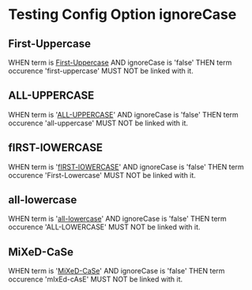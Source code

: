 # Testing Config Option ignoreCase

## First-Uppercase

WHEN term is [First-Uppercase][1] AND ignoreCase is 'false' THEN term occurence 'first-uppercase' MUST NOT be linked with it.

## ALL-UPPERCASE

WHEN term is '[ALL-UPPERCASE][2]' AND ignoreCase is 'false' THEN term occurence 'all-uppercase' MUST NOT be linked with it.

## fIRST-lOWERCASE

WHEN term is '[fIRST-lOWERCASE][3]' AND ignoreCase is 'false' THEN term occurence 'First-Lowercase' MUST NOT be linked with it.

## all-lowercase

WHEN term is '[all-lowercase][4]' AND ignoreCase is 'false' THEN term occurence 'ALL-LOWERCASE' MUST NOT be linked with it.

## MiXeD-CaSe

WHEN term is '[MiXeD-CaSe][5]' AND ignoreCase is 'false' THEN term occurence 'mIxEd-cAsE' MUST NOT be linked with it.

[1]: glossary.md#first-uppercase

[2]: glossary.md#all-uppercase

[3]: glossary.md#first-lowercase

[4]: glossary.md#all-lowercase

[5]: glossary.md#mixed-case
